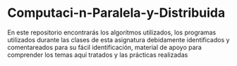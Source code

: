 # Computaci-n-Paralela-y-Distribuida
En este repositorio encontrarás los algoritmos utilizados, los programas utilizados durante las clases de esta asignatura debidamente identificados y comentareados para su fácil identificación, material de apoyo para comprender los temas aquí tratados y las prácticas realizadas

